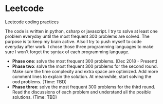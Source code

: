 # Leetcode 
Leetcode coding practices

The code is written in python, csharp or javascript. I try to solve at least one problem everyday until the most frequent 300 problems are solved. The purpose is to keep my brain active. Also I try to push myself to code everyday after work. I chose those three programming languages to make sure I won't forget the syntax of each programming language.

  - **Phase one**: solve the most frequent 300 problems. (Dec 2018 - Present)
  - **Phase two**: solve the most frequent 300 problems for the second round. Make sure the time complexity and extra space are optimized. Add more comment lines to explain the solution. At meanwhile, start solving the ood problems. (Time: TBD)
  - **Phase three**: solve the most frequent 300 problems for the third round. Read the discussions of each problem and understand all the posible solutions. (Time: TBD)
